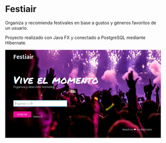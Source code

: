 Festiair
===
Organiza y recomienda festivales en base a gustos y géneros favoritos de un usuario.

Proyecto realizado con Java FX y conectado a PostgreSQL mediante Hibernate.

![Primera Página](img/captura.png)


